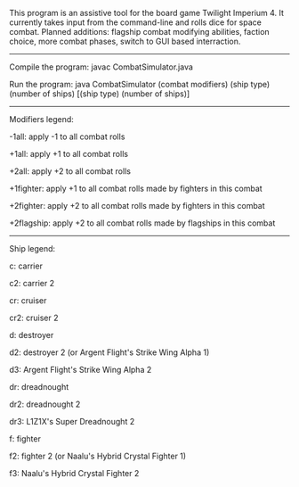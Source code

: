 This program is an assistive tool for the board game Twilight Imperium 4.
It currently takes input from the command-line and rolls dice for space combat.
Planned additions: flagship combat modifying abilities, faction choice, more combat phases, switch to GUI based interraction.  
_____________________________________________________________________________________________________________________________
Compile the program: javac CombatSimulator.java

Run the program: java CombatSimulator (combat modifiers) (ship type) (number of ships) [(ship type) (number of ships)]
_____________________________________________________________________________________________________________________________
Modifiers legend:

-1all: apply -1 to all combat rolls

+1all: apply +1 to all combat rolls

+2all: apply +2 to all combat rolls

+1fighter: apply +1 to all combat rolls made by fighters in this combat

+2fighter: apply +2 to all combat rolls made by fighters in this combat  

+2flagship: apply +2 to all combat rolls made by flagships in this combat
_____________________________________________________________________________________________________________________________
Ship legend:

c: carrier

c2: carrier 2

cr: cruiser

cr2: cruiser 2

d: destroyer

d2: destroyer 2 (or Argent Flight's Strike Wing Alpha 1)

d3: Argent Flight's Strike Wing Alpha 2

dr: dreadnought

dr2: dreadnought 2

dr3: L1Z1X's Super Dreadnought 2

f: fighter

f2: fighter 2 (or Naalu's Hybrid Crystal Fighter 1)

f3: Naalu's Hybrid Crystal Fighter 2
